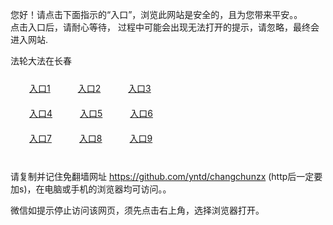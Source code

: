您好！请点击下面指示的“入口”，浏览此网站是安全的，且为您带来平安。。 <br/>
点击入口后，请耐心等待， 过程中可能会出现无法打开的提示，请忽略，最终会进入网站. </br>

法轮大法在长春<br/>
<div style="padding:10px"><a style="margin:20px" target="_blank" href="https://d2nh9ve5zcrr54.cloudfront.net/2Qpsp?uuuulqc" id="ccLink1" rel="nofollow">入口1</a> <a target="_blank" style="margin:20px" href="https://d3pnuhmgmehpsb.cloudfront.net/2Qpsp?sxmsfhpw" id="ccLink2" rel="nofollow">入口2</a> <a style="margin:20px" target="_blank" href="https://d23wbv3j0joo7k.cloudfront.net/2Qpsp?qadqcuo" id="ccLink3" rel="nofollow">入口3</a></div>

<div style="padding:10px" ><a style="margin:20px" target="_blank" href="https://d2nh9ve5zcrr54.cloudfront.net/2Qpsp?uuuulqc" id="ccLink4" rel="nofollow">入口4</a> <a style="margin:20px" href="https://d3pnuhmgmehpsb.cloudfront.net/2Qpsp?sxmsfhpw" target="_blank" id="ccLink5" rel="nofollow">入口5</a> <a style="margin:20px" href="https://d23wbv3j0joo7k.cloudfront.net/2Qpsp?qadqcuo" target="_blank" id="ccLink6" rel="nofollow">入口6</a></div>

<div style="padding:10px"><a style="margin:20px" target="_blank" href="https://d2nh9ve5zcrr54.cloudfront.net/2Qpsp?uuuulqc" id="ccLink7" rel="nofollow">入口7</a> <a style="margin:20px" href="https://d3pnuhmgmehpsb.cloudfront.net/2Qpsp?sxmsfhpw" target="_blank" id="ccLink8" rel="nofollow">入口8</a> <a style="margin:20px" target="_blank" href="https://d23wbv3j0joo7k.cloudfront.net/2Qpsp?qadqcuo" id="ccLink9" rel="nofollow">入口9</a></div>

<br/>



请复制并记住免翻墙网址 https://github.com/yntd/changchunzx (http后一定要加s)，在电脑或手机的浏览器均可访问。。<br/>

微信如提示停止访问该网页，须先点击右上角，选择浏览器打开。
